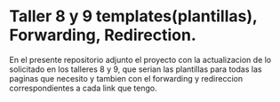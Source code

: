 # Taller 8 y 9 templates(plantillas), Forwarding, Redirection.
En el presente repositorio adjunto el proyecto con la actualizacion de lo solicitado en los talleres 8 y 9, que serian las plantillas para todas las paginas que necesito y tambien con el forwarding y redireccion correspondientes a cada link que tengo.
